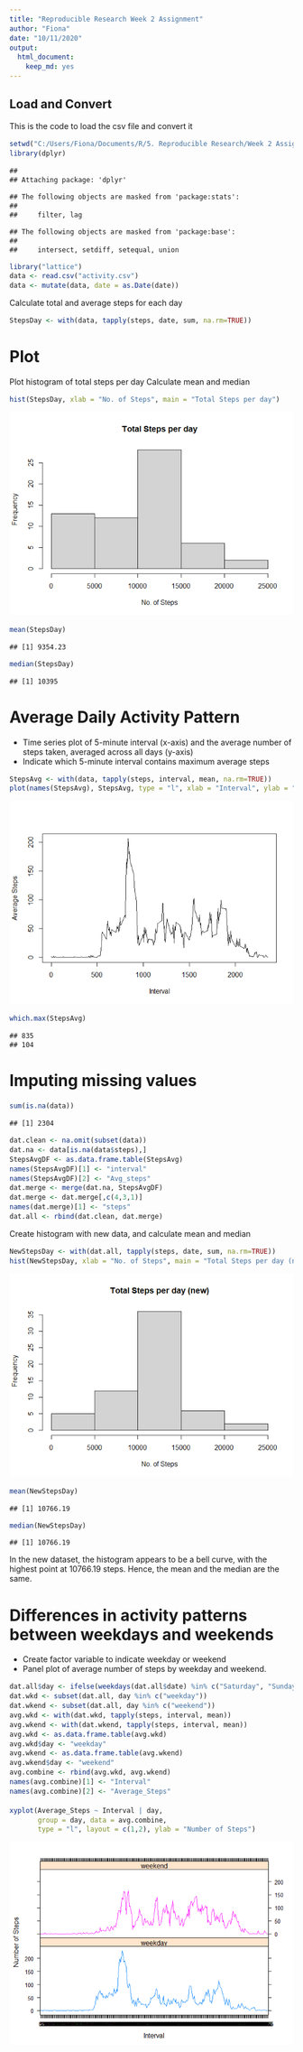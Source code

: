 ```yaml
---
title: "Reproducible Research Week 2 Assignment"
author: "Fiona"
date: "10/11/2020"
output: 
  html_document: 
    keep_md: yes
---
```


## Load and Convert
This is the code to load the csv file and convert it


```r
setwd("C:/Users/Fiona/Documents/R/5. Reproducible Research/Week 2 Assignment/repdata_data_activity")
library(dplyr)
```

```
## 
## Attaching package: 'dplyr'
```

```
## The following objects are masked from 'package:stats':
## 
##     filter, lag
```

```
## The following objects are masked from 'package:base':
## 
##     intersect, setdiff, setequal, union
```

```r
library("lattice")
data <- read.csv("activity.csv")
data <- mutate(data, date = as.Date(date))
```


Calculate total and average steps for each day

```r
StepsDay <- with(data, tapply(steps, date, sum, na.rm=TRUE))
```
# Plot
Plot histogram of total steps per day
Calculate mean and median


```r
hist(StepsDay, xlab = "No. of Steps", main = "Total Steps per day")
```

![](PA1_template_files/figure-html/StepsDay-1.png)<!-- -->

```r
mean(StepsDay)
```

```
## [1] 9354.23
```

```r
median(StepsDay)
```

```
## [1] 10395
```

# Average Daily Activity Pattern
- Time series plot of 5-minute interval (x-axis) and the average number of steps taken, averaged across all days (y-axis)
- Indicate which 5-minute interval contains maximum average steps

```r
StepsAvg <- with(data, tapply(steps, interval, mean, na.rm=TRUE))
plot(names(StepsAvg), StepsAvg, type = "l", xlab = "Interval", ylab = "Average Steps")
```

![](PA1_template_files/figure-html/StepsAvg-1.png)<!-- -->

```r
which.max(StepsAvg)
```

```
## 835 
## 104
```

# Imputing missing values


```r
sum(is.na(data))
```

```
## [1] 2304
```

```r
dat.clean <- na.omit(subset(data))
dat.na <- data[is.na(data$steps),]
StepsAvgDF <- as.data.frame.table(StepsAvg)
names(StepsAvgDF)[1] <- "interval"
names(StepsAvgDF)[2] <- "Avg_steps"
dat.merge <- merge(dat.na, StepsAvgDF)
dat.merge <- dat.merge[,c(4,3,1)]
names(dat.merge)[1] <- "steps"
dat.all <- rbind(dat.clean, dat.merge)
```

Create histogram with new data, and calculate mean and median

```r
NewStepsDay <- with(dat.all, tapply(steps, date, sum, na.rm=TRUE))
hist(NewStepsDay, xlab = "No. of Steps", main = "Total Steps per day (new)")
```

![](PA1_template_files/figure-html/New_data_Hist-1.png)<!-- -->

```r
mean(NewStepsDay)
```

```
## [1] 10766.19
```

```r
median(NewStepsDay)
```

```
## [1] 10766.19
```
In the new dataset, the histogram appears to be a bell curve, with the highest point at 10766.19 steps. Hence, the mean and the median are the same.

# Differences in activity patterns between weekdays and weekends
- Create factor variable to indicate weekday or weekend
- Panel plot of average number of steps by weekday and weekend.


```r
dat.all$day <- ifelse(weekdays(dat.all$date) %in% c("Saturday", "Sunday"), "weekend", "weekday")
dat.wkd <- subset(dat.all, day %in% c("weekday"))
dat.wkend <- subset(dat.all, day %in% c("weekend"))
avg.wkd <- with(dat.wkd, tapply(steps, interval, mean))
avg.wkend <- with(dat.wkend, tapply(steps, interval, mean))
avg.wkd <- as.data.frame.table(avg.wkd)
avg.wkd$day <- "weekday"
avg.wkend <- as.data.frame.table(avg.wkend)
avg.wkend$day <- "weekend"
avg.combine <- rbind(avg.wkd, avg.wkend)
names(avg.combine)[1] <- "Interval"
names(avg.combine)[2] <- "Average_Steps"

xyplot(Average_Steps ~ Interval | day, 
       group = day, data = avg.combine,
       type = "l", layout = c(1,2), ylab = "Number of Steps")
```

![](PA1_template_files/figure-html/Day-1.png)<!-- -->

